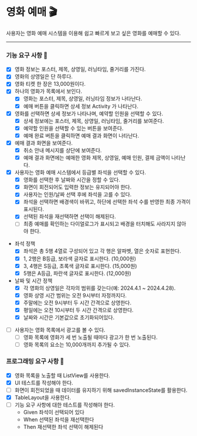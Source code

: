 # 영화 예매 🎬
사용자는 영화 예매 시스템을 이용해 쉽고 빠르게 보고 싶은 영화를 예매할 수 있다.

---

### 기능 요구 사항 🔨

- [x] 영화 정보는 포스터, 제목, 상영일, 러닝타임, 줄거리를 가진다.
- [x] 영화의 상영일은 단 하루다.
- [x] 영화 티켓 한 장은 13,000원이다.
- [x] 하나의 영화가 목록에서 보인다.
  - [x] 영화는 포스터, 제목, 상영일, 러닝타임 정보가 나타난다.
  - [x] 예매 버튼을 클릭하면 상세 정보 Activity 가 나타난다.
- [x] 영화를 선택하면 상세 정보가 나타나며, 예약할 인원을 선택할 수 있다.
  - [x] 상세 정보에는 포스터, 제목, 상영일, 러닝타임, 줄거리를 보여준다.
  - [x] 예약할 인원을 선택할 수 있는 버튼을 보여준다.
  - [x] 예매 완료 버튼을 클릭하면 예매 결과 화면이 나타난다.
- [x] 예매 결과 화면을 보여준다.
  - [x] 취소 안내 메시지를 상단에 보여준다.
  - [x] 예매 결과 화면에는 예매한 영화 제목, 상영일, 예매 인원, 결제 금액이 나타난다.

- [x] 사용자는 영화 예매 시스템에서 등급별 좌석을 선택할 수 있다.
    - [x] 영화를 선택한 후 날짜와 시간을 정할 수 있다.
    - [x] 화면이 회전되어도 입력한 정보는 유지되어야 한다.
    - [x] 사용자는 인원/날짜 선택 후에 좌석을 고를 수 있다.
    - [x] 좌석을 선택하면 배경색이 바뀌고, 하단에 선택한 좌석 수를 반영한 최종 가격이 표시된다.
    - [x] 선택된 좌석을 재선택하면 선택이 해제된다.
    - [ ] 최종 예매를 확인하는 다이얼로그가 표시되고 배경을 터치해도 사라지지 않아야 한다.

- 좌석 정책
    - [x] 좌석은 총 5행 4열로 구성되어 있고 각 행은 알파벳, 열은 숫자로 표현한다.
    - [x] 1, 2행은 B등급, 보라색 글자로 표시한다. (10,000원)
    - [x] 3, 4행은 S등급, 초록색 글자로 표시한다. (15,000원)
    - [x] 5행은 A등급, 파란색 글자로 표시한다. (12,000원)

- 날짜 및 시간 정책
    - [x] 각 영화의 상영일은 각자의 범위를 갖는다(예: 2024.4.1 ~ 2024.4.28).
    - [x] 영화 상영 시간 범위는 오전 9시부터 자정까지다.
    - [x] 주말에는 오전 9시부터 두 시간 간격으로 상영한다.
    - [x] 평일에는 오전 10시부터 두 시간 간격으로 상영한다.
    - [x] 날짜와 시간은 기본값으로 초기화되어있다.

- [ ] 사용자는 영화 목록에서 광고를 볼 수 있다.
    - [ ] 영화 목록에 영화가 세 번 노출될 때마다 광고가 한 번 노출된다.
    - [ ] 영화 목록의 요소는 10,000개까지 추가될 수 있다.

### 프로그래밍 요구 사항 💭

- [x] 영화 목록을 노출할 때 ListView를 사용한다.
- [x] UI 테스트를 작성해야 한다.
- [ ] 화면이 회전되었을 때 데이터를 유지하기 위해 savedInstanceState를 활용한다.
- [x] TableLayout을 사용한다.
- [ ]  기능 요구 사항에 대한 테스트를 작성해야 한다.
    - Given 좌석이 선택되어 있다
    - When 선택된 좌석을 재선택한다
    - Then 재선택한 좌석 선택이 해제된다
